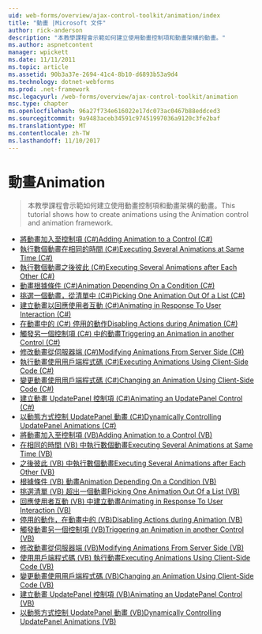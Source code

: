 ```yaml
---
uid: web-forms/overview/ajax-control-toolkit/animation/index
title: "動畫 |Microsoft 文件"
author: rick-anderson
description: "本教學課程會示範如何建立使用動畫控制項和動畫架構的動畫。"
ms.author: aspnetcontent
manager: wpickett
ms.date: 11/11/2011
ms.topic: article
ms.assetid: 90b3a37e-2694-41c4-8b10-d6893b53a9d4
ms.technology: dotnet-webforms
ms.prod: .net-framework
msc.legacyurl: /web-forms/overview/ajax-control-toolkit/animation
msc.type: chapter
ms.openlocfilehash: 96a27f734e616022e17dc073ac0467b88eddced3
ms.sourcegitcommit: 9a9483aceb34591c97451997036a9120c3fe2baf
ms.translationtype: MT
ms.contentlocale: zh-TW
ms.lasthandoff: 11/10/2017
---
```

<a name="animation"></a><span data-ttu-id="d5257-103">動畫</span><span class="sxs-lookup"><span data-stu-id="d5257-103">Animation</span></span>
====================
> <span data-ttu-id="d5257-104">本教學課程會示範如何建立使用動畫控制項和動畫架構的動畫。</span><span class="sxs-lookup"><span data-stu-id="d5257-104">This tutorial shows how to create animations using the Animation control and animation framework.</span></span>


- [<span data-ttu-id="d5257-105">將動畫加入至控制項 (C#)</span><span class="sxs-lookup"><span data-stu-id="d5257-105">Adding Animation to a Control (C#)</span></span>](adding-animation-to-a-control-cs.md)
- [<span data-ttu-id="d5257-106">執行數個動畫在相同的時間 (C#)</span><span class="sxs-lookup"><span data-stu-id="d5257-106">Executing Several Animations at Same Time (C#)</span></span>](executing-several-animations-at-the-same-time-cs.md)
- [<span data-ttu-id="d5257-107">執行數個動畫之後彼此 (C#)</span><span class="sxs-lookup"><span data-stu-id="d5257-107">Executing Several Animations after Each Other (C#)</span></span>](executing-several-animations-after-each-other-cs.md)
- [<span data-ttu-id="d5257-108">動畫根據條件 (C#)</span><span class="sxs-lookup"><span data-stu-id="d5257-108">Animation Depending On a Condition (C#)</span></span>](animation-depending-on-a-condition-cs.md)
- [<span data-ttu-id="d5257-109">挑選一個動畫，從清單中 (C#)</span><span class="sxs-lookup"><span data-stu-id="d5257-109">Picking One Animation Out Of a List (C#)</span></span>](picking-one-animation-out-of-a-list-cs.md)
- [<span data-ttu-id="d5257-110">建立動畫以回應使用者互動 (C#)</span><span class="sxs-lookup"><span data-stu-id="d5257-110">Animating in Response To User Interaction (C#)</span></span>](animating-in-response-to-user-interaction-cs.md)
- [<span data-ttu-id="d5257-111">在動畫中的 (C#) 停用的動作</span><span class="sxs-lookup"><span data-stu-id="d5257-111">Disabling Actions during Animation (C#)</span></span>](disabling-actions-during-animation-cs.md)
- [<span data-ttu-id="d5257-112">觸發另一個控制項 (C#) 中的動畫</span><span class="sxs-lookup"><span data-stu-id="d5257-112">Triggering an Animation in another Control (C#)</span></span>](triggering-an-animation-in-another-control-cs.md)
- [<span data-ttu-id="d5257-113">修改動畫從伺服器端 (C#)</span><span class="sxs-lookup"><span data-stu-id="d5257-113">Modifying Animations From Server Side (C#)</span></span>](modifying-animations-from-the-server-side-cs.md)
- [<span data-ttu-id="d5257-114">執行動畫使用用戶端程式碼 (C#)</span><span class="sxs-lookup"><span data-stu-id="d5257-114">Executing Animations Using Client-Side Code (C#)</span></span>](executing-animations-using-client-side-code-cs.md)
- [<span data-ttu-id="d5257-115">變更動畫使用用戶端程式碼 (C#)</span><span class="sxs-lookup"><span data-stu-id="d5257-115">Changing an Animation Using Client-Side Code (C#)</span></span>](changing-an-animation-using-client-side-code-cs.md)
- [<span data-ttu-id="d5257-116">建立動畫 UpdatePanel 控制項 (C#)</span><span class="sxs-lookup"><span data-stu-id="d5257-116">Animating an UpdatePanel Control (C#)</span></span>](animating-an-updatepanel-control-cs.md)
- [<span data-ttu-id="d5257-117">以動態方式控制 UpdatePanel 動畫 (C#)</span><span class="sxs-lookup"><span data-stu-id="d5257-117">Dynamically Controlling UpdatePanel Animations (C#)</span></span>](dynamically-controlling-updatepanel-animations-cs.md)
- [<span data-ttu-id="d5257-118">將動畫加入至控制項 (VB)</span><span class="sxs-lookup"><span data-stu-id="d5257-118">Adding Animation to a Control (VB)</span></span>](adding-animation-to-a-control-vb.md)
- [<span data-ttu-id="d5257-119">在相同的時間 (VB) 中執行數個動畫</span><span class="sxs-lookup"><span data-stu-id="d5257-119">Executing Several Animations at Same Time (VB)</span></span>](executing-several-animations-at-the-same-time-vb.md)
- [<span data-ttu-id="d5257-120">之後彼此 (VB) 中執行數個動畫</span><span class="sxs-lookup"><span data-stu-id="d5257-120">Executing Several Animations after Each Other (VB)</span></span>](executing-several-animations-after-each-other-vb.md)
- [<span data-ttu-id="d5257-121">根據條件 (VB) 動畫</span><span class="sxs-lookup"><span data-stu-id="d5257-121">Animation Depending On a Condition (VB)</span></span>](animation-depending-on-a-condition-vb.md)
- [<span data-ttu-id="d5257-122">挑選清單 (VB) 超出一個動畫</span><span class="sxs-lookup"><span data-stu-id="d5257-122">Picking One Animation Out Of a List (VB)</span></span>](picking-one-animation-out-of-a-list-vb.md)
- [<span data-ttu-id="d5257-123">回應使用者互動 (VB) 中建立動畫</span><span class="sxs-lookup"><span data-stu-id="d5257-123">Animating in Response To User Interaction (VB)</span></span>](animating-in-response-to-user-interaction-vb.md)
- [<span data-ttu-id="d5257-124">停用的動作，在動畫中的 (VB)</span><span class="sxs-lookup"><span data-stu-id="d5257-124">Disabling Actions during Animation (VB)</span></span>](disabling-actions-during-animation-vb.md)
- [<span data-ttu-id="d5257-125">觸發動畫另一個控制項 (VB)</span><span class="sxs-lookup"><span data-stu-id="d5257-125">Triggering an Animation in another Control (VB)</span></span>](triggering-an-animation-in-another-control-vb.md)
- [<span data-ttu-id="d5257-126">修改動畫從伺服器端 (VB)</span><span class="sxs-lookup"><span data-stu-id="d5257-126">Modifying Animations From Server Side (VB)</span></span>](modifying-animations-from-the-server-side-vb.md)
- [<span data-ttu-id="d5257-127">使用用戶端程式碼 (VB) 執行動畫</span><span class="sxs-lookup"><span data-stu-id="d5257-127">Executing Animations Using Client-Side Code (VB)</span></span>](executing-animations-using-client-side-code-vb.md)
- [<span data-ttu-id="d5257-128">變更動畫使用用戶端程式碼 (VB)</span><span class="sxs-lookup"><span data-stu-id="d5257-128">Changing an Animation Using Client-Side Code (VB)</span></span>](changing-an-animation-using-client-side-code-vb.md)
- [<span data-ttu-id="d5257-129">建立動畫 UpdatePanel 控制項 (VB)</span><span class="sxs-lookup"><span data-stu-id="d5257-129">Animating an UpdatePanel Control (VB)</span></span>](animating-an-updatepanel-control-vb.md)
- [<span data-ttu-id="d5257-130">以動態方式控制 UpdatePanel 動畫 (VB)</span><span class="sxs-lookup"><span data-stu-id="d5257-130">Dynamically Controlling UpdatePanel Animations (VB)</span></span>](dynamically-controlling-updatepanel-animations-vb.md)
